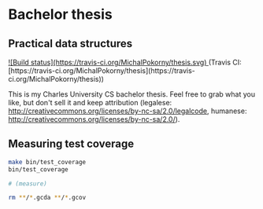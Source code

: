 # Bachelor thesis
## Practical data structures

<a href="https://travis-ci.org/MichalPokorny/thesis">
![Build status](https://travis-ci.org/MichalPokorny/thesis.svg)
</a> (Travis CI: [https://travis-ci.org/MichalPokorny/thesis](https://travis-ci.org/MichalPokorny/thesis))

This is my Charles University CS bachelor thesis.
Feel free to grab what you like, but don't sell it and keep attribution
(legalese: http://creativecommons.org/licenses/by-nc-sa/2.0/legalcode,
 humanese: http://creativecommons.org/licenses/by-nc-sa/2.0/).

## Measuring test coverage
```bash
make bin/test_coverage
bin/test_coverage

# (measure)

rm **/*.gcda **/*.gcov
```

